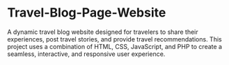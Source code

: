 # Travel-Blog-Page-Website
A dynamic travel blog website designed for travelers to share their experiences, post travel stories, and provide travel recommendations. This project uses a combination of HTML, CSS, JavaScript, and PHP to create a seamless, interactive, and responsive user experience.
